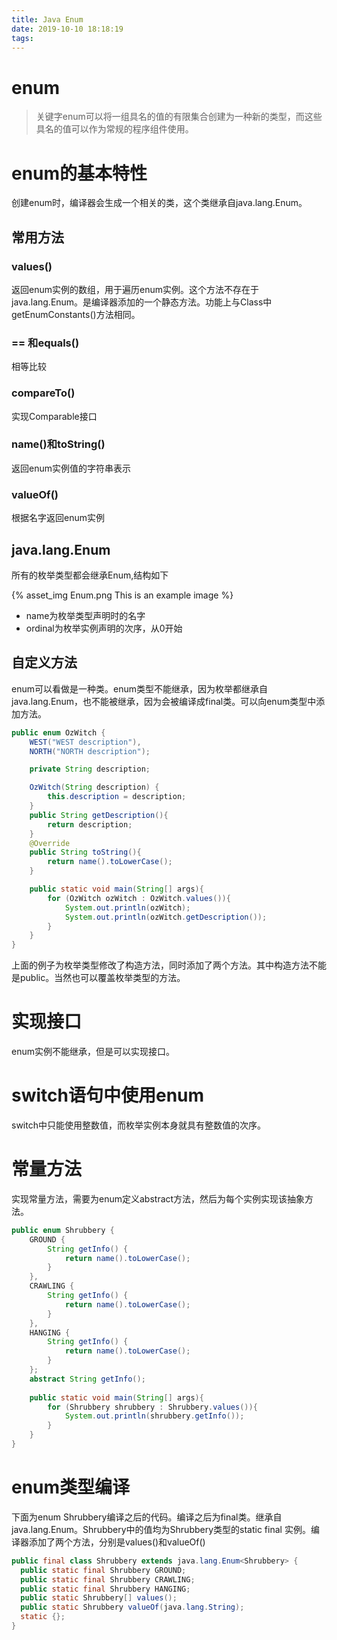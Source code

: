 ```yaml
---
title: Java Enum
date: 2019-10-10 18:18:19
tags:
---
```

# enum

> 关键字enum可以将一组具名的值的有限集合创建为一种新的类型，而这些具名的值可以作为常规的程序组件使用。

# enum的基本特性
创建enum时，编译器会生成一个相关的类，这个类继承自java.lang.Enum。

## 常用方法
### values()
返回enum实例的数组，用于遍历enum实例。这个方法不存在于java.lang.Enum。是编译器添加的一个静态方法。功能上与Class中getEnumConstants()方法相同。
### == 和equals()
相等比较
### compareTo()
实现Comparable接口
### name()和toString()
返回enum实例值的字符串表示
### valueOf()
根据名字返回enum实例

## java.lang.Enum
所有的枚举类型都会继承Enum,结构如下

{% asset_img Enum.png This is an example image %}


- name为枚举类型声明时的名字
- ordinal为枚举实例声明的次序，从0开始

## 自定义方法
enum可以看做是一种类。enum类型不能继承，因为枚举都继承自java.lang.Enum，也不能被继承，因为会被编译成final类。可以向enum类型中添加方法。

```java
public enum OzWitch {
    WEST("WEST description"),
    NORTH("NORTH description");

    private String description;

    OzWitch(String description) {
        this.description = description;
    }
    public String getDescription(){
        return description;
    }
    @Override
    public String toString(){
        return name().toLowerCase();
    }

    public static void main(String[] args){
        for (OzWitch ozWitch : OzWitch.values()){
            System.out.println(ozWitch);
            System.out.println(ozWitch.getDescription());
        }
    }
}
```
上面的例子为枚举类型修改了构造方法，同时添加了两个方法。其中构造方法不能是public。当然也可以覆盖枚举类型的方法。

# 实现接口
enum实例不能继承，但是可以实现接口。
# switch语句中使用enum
switch中只能使用整数值，而枚举实例本身就具有整数值的次序。

# 常量方法
实现常量方法，需要为enum定义abstract方法，然后为每个实例实现该抽象方法。

```java
public enum Shrubbery {
    GROUND {
        String getInfo() {
            return name().toLowerCase();
        }
    },
    CRAWLING {
        String getInfo() {
            return name().toLowerCase();
        }
    },
    HANGING {
        String getInfo() {
            return name().toLowerCase();
        }
    };
    abstract String getInfo();
    
    public static void main(String[] args){
        for (Shrubbery shrubbery : Shrubbery.values()){
            System.out.println(shrubbery.getInfo());
        }
    }
}
```
# enum类型编译
下面为enum Shrubbery编译之后的代码。编译之后为final类。继承自java.lang.Enum。Shrubbery中的值均为Shrubbery类型的static final 实例。编译器添加了两个方法，分别是values()和valueOf()

```java
public final class Shrubbery extends java.lang.Enum<Shrubbery> {
  public static final Shrubbery GROUND;
  public static final Shrubbery CRAWLING;
  public static final Shrubbery HANGING;
  public static Shrubbery[] values();
  public static Shrubbery valueOf(java.lang.String);
  static {};
}

```




